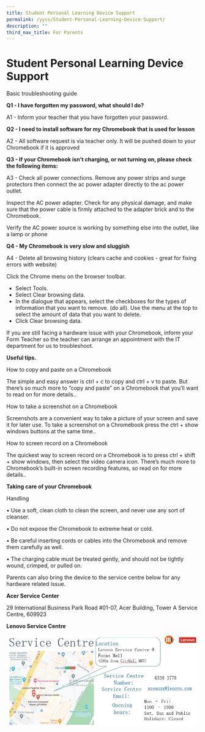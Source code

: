 ```yaml
---
title: Student Personal Learning Device Support
permalink: /yyss/Student-Personal-Learning-Device-Support/
description: ""
third_nav_title: For Parents
---
```

Student Personal Learning Device Support
========================================

Basic troubleshooting guide  
  

**Q1 - I have forgotten my password, what should I do?**

A1 - Inform your teacher that you have forgotten your password.

  

**Q2 - I need to install software for my Chromebook that is used for lesson**

A2 - All software request is via teacher only. It will be pushed down to your Chromebook if it is approved

  

**Q3 - If your Chromebook isn’t charging, or not turning on, please check the following items:** 

A3 - Check all power connections. Remove any power strips and surge protectors then connect the ac power adapter directly to the ac power outlet. 

  

Inspect the AC power adapter. Check for any physical damage, and make sure that the power cable is firmly attached to the adapter brick and to the Chromebook. 

Verify the AC power source is working by something else into the outlet, like a lamp or phone 

  

**Q4 - My Chromebook is very slow and sluggish**

A4 - Delete all browsing history (clears cache and cookies - great for fixing errors with website)

Click the Chrome menu on the browser toolbar.

*   Select Tools.
*   Select Clear browsing data.
*   In the dialogue that appears, select the checkboxes for the types of information that you want to remove. (do all). Use the menu at the top to select the amount of data that you want to delete.
*   Click Clear browsing data.


If you are still facing a hardware issue with your Chromebook, inform your Form Teacher so the teacher can arrange an appointment with the IT department for us to troubleshoot.


**Useful tips.**

How to copy and paste on a Chromebook

The simple and easy answer is ctrl + c to copy and ctrl + v to paste. But there’s so much more to “copy and paste” on a Chromebook that you’ll want to read on for more details..

  

How to take a screenshot on a Chromebook

Screenshots are a convenient way to take a picture of your screen and save it for later use. To take a screenshot on a Chromebook press the ctrl + show windows buttons at the same time..

  

How to screen record on a Chromebook

The quickest way to screen record on a Chromebook is to press ctrl + shift + show windows, then select the video camera icon. There’s much more to Chromebook’s built-in screen recording features, so read on for more details..

  

**Taking care of your Chromebook**

  

Handling

• Use a soft, clean cloth to clean the screen, and never use any sort of cleanser.

• Do not expose the Chromebook to extreme heat or cold.

• Be careful inserting cords or cables into the Chromebook and remove them carefully as well.

• The charging cable must be treated gently, and should not be tightly wound, crimped, or pulled on.

Parents can also bring the device to the service centre below for any hardware related issue.

**Acer Service Center**

29 International Business Park Road #01-07, Acer Building, Tower A Service Centre, 609923

**Lenovo Service Centre**

![](/images/Service.jpeg)